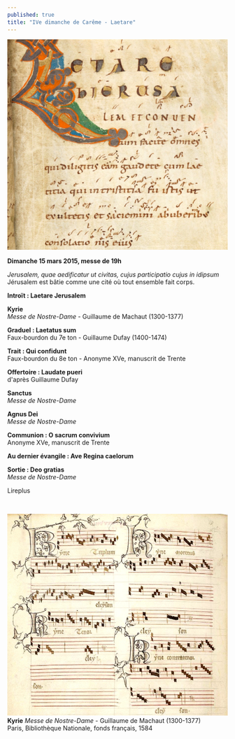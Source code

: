 ```yaml
---
published: true
title: "IVe dimanche de Carême - Laetare"
---
```


![Laetare.jpg](/images/Laetare.jpg)

**Dimanche 15 mars 2015, messe de 19h**  

*Jerusalem, quae aedificatur ut civitas, cujus participatio cujus in idipsum*  
Jérusalem est bâtie comme une cité où tout ensemble fait corps.

**Introït : Laetare Jerusalem**  

**Kyrie**  
*Messe de Nostre-Dame* - Guillaume de Machaut (1300-1377)

**Graduel : Laetatus sum**  
Faux-bourdon du 7e ton - Guillaume Dufay (1400-1474)

**Trait : Qui confidunt**  
Faux-bourdon du 8e ton - Anonyme XVe, manuscrit de Trente

**Offertoire : Laudate pueri**  
d'après Guillaume Dufay

**Sanctus**  
*Messe de Nostre-Dame*  

**Agnus Dei**  
*Messe de Nostre-Dame*

**Communion : O sacrum convivium**  
Anonyme XVe, manuscrit de Trente

**Au dernier évangile : Ave Regina caelorum**

**Sortie : Deo gratias**  
*Messe de Nostre-Dame*

Lireplus

&nbsp;

![Kyrie Machaut.jpg](/images/Kyrie%20Machaut.jpg)
**Kyrie** *Messe de Nostre-Dame* - Guillaume de Machaut (1300-1377)  
Paris, Bibliothèque Nationale, fonds français, 1584